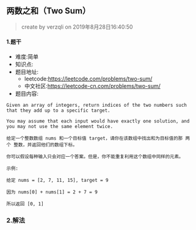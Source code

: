 ## 两数之和（Two Sum）

> create by verzqli on 2019年8月28日16:40:50

#### 1.题干
- 难度:简单
- 知识点:
- 题目地址:
    - leetcode:https://leetcode.com/problems/two-sum/
    - 中文社区:https://leetcode-cn.com/problems/two-sum/
- 题目内容:
```
Given an array of integers, return indices of the two numbers such that they add up to a specific target.

You may assume that each input would have exactly one solution, and you may not use the same element twice.

给定一个整数数组 nums 和一个目标值 target，请你在该数组中找出和为目标值的那 两个 整数，并返回他们的数组下标。

你可以假设每种输入只会对应一个答案。但是，你不能重复利用这个数组中同样的元素。

示例:

给定 nums = [2, 7, 11, 15], target = 9

因为 nums[0] + nums[1] = 2 + 7 = 9

所以返回 [0, 1]

```
### 2.解法
